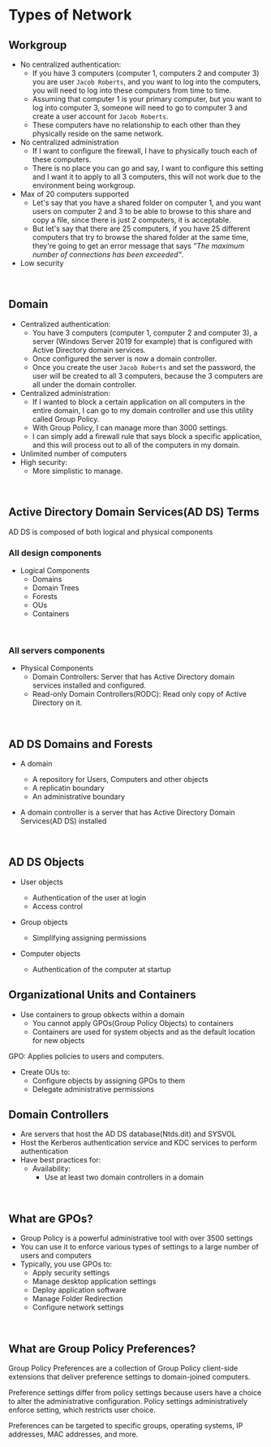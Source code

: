# Types of Network

## Workgroup
- No centralized authentication:
    - If you have 3 computers (computer 1, computers 2 and computer 3) you are user ```Jacob Roberts```, and you want to log into the computers, you will need to log into these computers from time to time.
    - Assuming that computer 1 is your primary computer, but you want to log into computer 3, someone will need to go to computer 3 and create a user account for ```Jacob Roberts```.
    - These computers have no relationship to each other than they physically reside on the same network.
- No centralized administration
    - If I want to configure the firewall, I have to physically touch each of these computers.
    - There is no place you can go and say, I want to configure this setting and I want it to apply to all 3 computers, this will not work due to the environment being workgroup.
- Max of 20 computers supported
    - Let's say that you have a shared folder on computer 1, and you want users on computer 2 and 3 to be able to browse to this share and copy a file, since there is just 2 computers, it is acceptable.
    - But let's say that there are 25 computers, if you have 25 different computers that try to browse the shared folder at the same time, they're going to get an error message that says <i>"The maximum number of connections has been exceeded"</i>.
- Low security

<br>

## Domain
- Centralized authentication:
    - You have 3 computers (computer 1, computer 2 and computer 3), a server (Windows Server 2019 for example) that is configured with Active Directory domain services.
    - Once configured the server is now a domain controller.
    - Once you create the user ```Jacob Roberts``` and set the password, the user will be created to all 3 computers, because the 3 computers are all under the domain controller.
- Centralized administration:
    - If I wanted to block a certain application on all computers in the entire domain, I can go to my domain controller and use this utility called Group Policy.
    - With Group Policy, I can manage more than 3000 settings.
    - I can simply add a firewall rule that says block a specific application, and this will process out to all of the computers in my domain.
- Unlimited number of computers
- High security:
    - More simplistic to manage.

<br>

## Active Directory Domain Services(AD DS) Terms
AD DS is composed of both logical and physical components <br>

### All design components
- Logical Components
    - Domains
    - Domain Trees
    - Forests
    - OUs
    - Containers
<br>

### All servers components
- Physical Components
    - Domain Controllers: Server that has Active Directory domain services installed and configured.
    - Read-only Domain Controllers(RODC): Read only copy of Active Directory on it.
<br>

## AD DS Domains and Forests

- A domain
    - A repository for Users, Computers and other objects
    - A replicatin boundary
    - An administrative boundary

- A domain controller is a server that has Active Directory Domain Services(AD DS) installed

<br>

## AD DS Objects
- User objects
    - Authentication of the user at login
    - Access control
 
- Group objects
    - Simplifying assigning permissions

- Computer objects
    - Authentication of the computer at startup
 

## Organizational Units and Containers
- Use containers to group obkects within a domain
    - You cannot apply GPOs(Group Policy Objects) to containers
    - Containers are used for system objects and as the default location for new objects

GPO: Applies policies to users and computers.

- Create OUs to:
    - Configure objects by assigning GPOs to them
    - Delegate administrative permissions

## Domain Controllers
- Are servers that host the AD DS database(Ntds.dit) and SYSVOL
- Host the Kerberos authentication service and KDC services to perform authentication
- Have best practices for:
    - Availability:
        - Use at least two domain controllers in a domain

<br>

## What are GPOs?
- Group Policy is a powerful administrative tool with over 3500 settings
- You can use it to enforce various types of settings to a large number of users and computers
- Typically, you use GPOs to:
    - Apply security settings
    - Manage desktop application settings
    - Deploy application software
    - Manage Folder Redirection
    - Configure network settings

<br>

## What are Group Policy Preferences?
Group Policy Preferences are a collection of Group Policy client-side extensions that deliver preference settings to domain-joined computers. <br>

Preference settings differ from policy settings because users have a choice to alter the administrative configuration. Policy settings administratively enforce setting, which restricts user choice. <br>

Preferences can be targeted to specific groups, operating systems, IP addresses, MAC addresses, and more.
